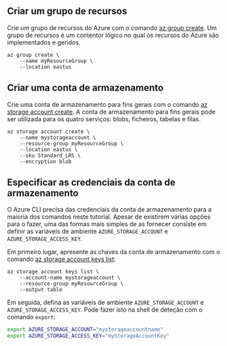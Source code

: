 ## <a name="create-a-resource-group"></a>Criar um grupo de recursos

Crie um grupo de recursos do Azure com o comando [az group create](/cli/azure/group#az_group_create). Um grupo de recursos é um contentor lógico no qual os recursos do Azure são implementados e geridos.

```azurecli-interactive
az group create \
    --name myResourceGroup \
    --location eastus
```

## <a name="create-a-storage-account"></a>Criar uma conta de armazenamento

Crie uma conta de armazenamento para fins gerais com o comando [az storage account create](/cli/azure/storage/account#create). A conta de armazenamento para fins gerais pode ser utilizada para os quatro serviços: blobs, ficheiros, tabelas e filas. 

```azurecli-interactive
az storage account create \
    --name mystorageaccount \
    --resource-group myResourceGroup \
    --location eastus \
    --sku Standard_LRS \
    --encryption blob
```

## <a name="specify-storage-account-credentials"></a>Especificar as credenciais da conta de armazenamento

O Azure CLI precisa das credenciais da conta de armazenamento para a maioria dos comandos neste tutorial. Apesar de existirem várias opções para o fazer, uma das formas mais simples de as fornecer consiste em definir as variáveis de ambiente `AZURE_STORAGE_ACCOUNT` e `AZURE_STORAGE_ACCESS_KEY`.

Em primeiro lugar, apresente as chaves da conta de armazenamento com o comando [az storage account keys list](/cli/azure/storage/account/keys#list):

```azurecli-interactive
az storage account keys list \
    --account-name mystorageaccount \
    --resource-group myResourceGroup \
    --output table
```

Em seguida, defina as variáveis de ambiente `AZURE_STORAGE_ACCOUNT` e `AZURE_STORAGE_ACCESS_KEY`. Pode fazer isto na shell de deteção com o comando `export`:

```bash
export AZURE_STORAGE_ACCOUNT="mystorageaccountname"
export AZURE_STORAGE_ACCESS_KEY="myStorageAccountKey"
```